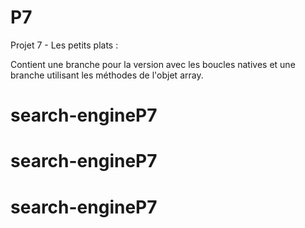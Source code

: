 # P7
Projet 7 - Les petits plats :

Contient une branche pour la version avec les boucles natives
et une branche utilisant les méthodes de l'objet array.
# search-engineP7
# search-engineP7
# search-engineP7
